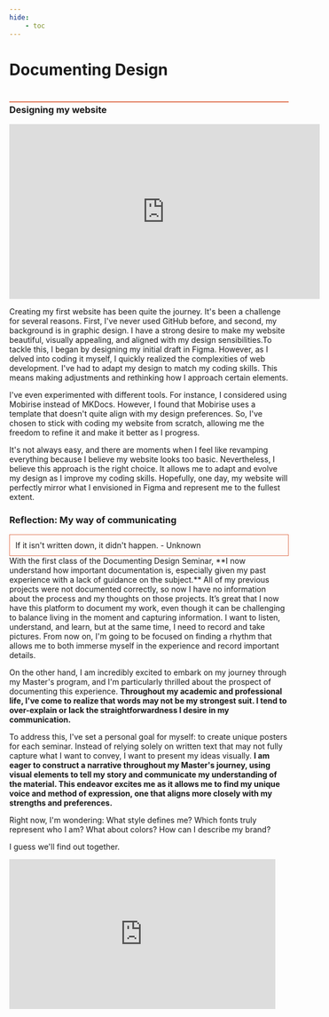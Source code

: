 ```yaml
---
hide:
    - toc
---
```


# Documenting Design
<div style="height:2px; background-color: #E17858; margin-top: 40px; margin-bottom: -20px;"></div>

### Designing my website
<iframe width="560" height="315" src="https://www.youtube.com/embed/H7HYVUjgQFY?si=II2iyvvMQFozJqVP" title="YouTube video player" frameborder="0" allow="accelerometer; autoplay; clipboard-write; encrypted-media; gyroscope; picture-in-picture; web-share" allowfullscreen></iframe>

Creating my first website has been quite the journey. It's been a challenge for several reasons. First, I've never used GitHub before, and second, my background is in graphic design. I have a strong desire to make my website beautiful, visually appealing, and aligned with my design sensibilities.To tackle this, I began by designing my initial draft in Figma. However, as I delved into coding it myself, I quickly realized the complexities of web development. I've had to adapt my design to match my coding skills. This means making adjustments and rethinking how I approach certain elements.

I've even experimented with different tools. For instance, I considered using Mobirise instead of MKDocs. However, I found that Mobirise uses a template that doesn't quite align with my design preferences. So, I've chosen to stick with coding my website from scratch, allowing me the freedom to refine it and make it better as I progress.

It's not always easy, and there are moments when I feel like revamping everything because I believe my website looks too basic. Nevertheless, I believe this approach is the right choice. It allows me to adapt and evolve my design as I improve my coding skills. Hopefully, one day, my website will perfectly mirror what I envisioned in Figma and represent me to the fullest extent.

### Reflection: My way of communicating
<div style="background-color: #FFFCFA; padding: 10px; border: 1px solid #E17858;">
If it isn't written down, it didn't happen. - Unknown
</div>
With the first class of the Documenting Design Seminar, **I now understand how important documentation is, especially given my past experience with a lack of guidance on the subject.** All of my previous projects were not documented correctly, so now I have no information about the process and my thoughts on those projects. It’s great that I now have this platform to document my work, even though it can be challenging to balance living in the moment and capturing information. I want to listen, understand, and learn, but at the same time, I need to record and take pictures. From now on, I'm going to be focused on finding a rhythm that allows me to both immerse myself in the experience and record important details.

On the other hand, I am incredibly excited to embark on my journey through my Master's program, and I'm particularly thrilled about the prospect of documenting this experience. **Throughout my academic and professional life, I've come to realize that words may not be my strongest suit. I tend to over-explain or lack the straightforwardness I desire in my communication.**

To address this, I've set a personal goal for myself: to create unique posters for each seminar. Instead of relying solely on written text that may not fully capture what I want to convey, I want to present my ideas visually. **I am eager to construct a narrative throughout my Master's journey, using visual elements to tell my story and communicate my understanding of the material. This endeavor excites me as it allows me to find my unique voice and method of expression, one that aligns more closely with my strengths and preferences.**

Right now, I'm wondering: What style defines me? Which fonts truly represent who I am? What about colors? How can I describe my brand?

I guess we'll find out together.
<iframe src="https://giphy.com/embed/l0He4nkyI5cMhXzvW" width="480" height="270" frameBorder="0" class="giphy-embed" allowFullScreen></iframe><p><a href="https://giphy.com/gifs/jerseydemic-l0He4nkyI5cMhXzvW"></a></p>